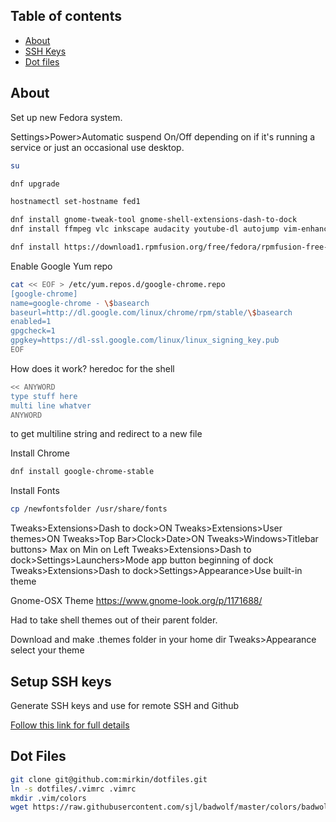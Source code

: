 
## Table of contents

- [About](#about)
- [SSH Keys](#setup-ssh-keys)
- [Dot files](#dot-files)


## About
Set up new Fedora system.

Settings>Power>Automatic suspend On/Off depending on if it's running a service or just an occasional use desktop.

```sh
su

dnf upgrade

hostnamectl set-hostname fed1

dnf install gnome-tweak-tool gnome-shell-extensions-dash-to-dock
dnf install ffmpeg vlc inkscape audacity youtube-dl autojump vim-enhanced

dnf install https://download1.rpmfusion.org/free/fedora/rpmfusion-free-release-$(rpm -E %fedora).noarch.rpm https://download1.rpmfusion.org/nonfree/fedora/rpmfusion-nonfree-release-$(rpm -E %fedora).noarch.rpm
```

Enable Google Yum repo
```sh
cat << EOF > /etc/yum.repos.d/google-chrome.repo
[google-chrome]
name=google-chrome - \$basearch
baseurl=http://dl.google.com/linux/chrome/rpm/stable/\$basearch
enabled=1
gpgcheck=1
gpgkey=https://dl-ssl.google.com/linux/linux_signing_key.pub
EOF
```
How does it work? heredoc for the shell
```sh
<< ANYWORD
type stuff here
multi line whatver
ANYWORD
```
to get multiline string and redirect to a new file

Install Chrome
```sh
dnf install google-chrome-stable
```

Install Fonts
```sh
cp /newfontsfolder /usr/share/fonts
```

Tweaks>Extensions>Dash to dock>ON
Tweaks>Extensions>User themes>ON
Tweaks>Top Bar>Clock>Date>ON
Tweaks>Windows>Titlebar buttons> Max on Min on Left
Tweaks>Extensions>Dash to dock>Settings>Launchers>Mode app button beginning of dock
Tweaks>Extensions>Dash to dock>Settings>Appearance>Use built-in theme

Gnome-OSX Theme
https://www.gnome-look.org/p/1171688/

Had to take shell themes out of their parent folder.

Download and make .themes folder in your home dir
Tweaks>Appearance select your theme

## Setup SSH keys

Generate SSH keys and use for remote SSH and Github

[Follow this link for full details](rpi.md#ssh-keys)

## Dot Files
```sh
git clone git@github.com:mirkin/dotfiles.git
ln -s dotfiles/.vimrc .vimrc
mkdir .vim/colors
wget https://raw.githubusercontent.com/sjl/badwolf/master/colors/badwolf.vim -O .vim/colors/badwolf.vim
```



